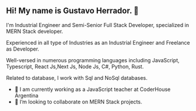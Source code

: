 ## Hi! My name is Gustavo Herrador. 👋

I'm Industrial Engineer and Semi-Senior Full Stack Developer, specialized in MERN Stack developer.

Experienced in all type of Industries as an Industrial Engineer and Freelance as Developer.

Well-versed in numerous programming languages including JavaScript, Typescript, React Js,Next Js, Node Js, C#, Python, Rust. 

Related to database, I work with Sql and NoSql databases.

- 🔭 I am currently working as a JavaScript teacher at CoderHouse Argentina 
- 👯 I’m looking to collaborate on MERN Stack projects.

